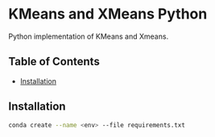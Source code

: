 # KMeans and XMeans Python

Python implementation of KMeans and Xmeans.

## Table of Contents

- [Installation](#installation)

## Installation

```sh
conda create --name <env> --file requirements.txt
```
